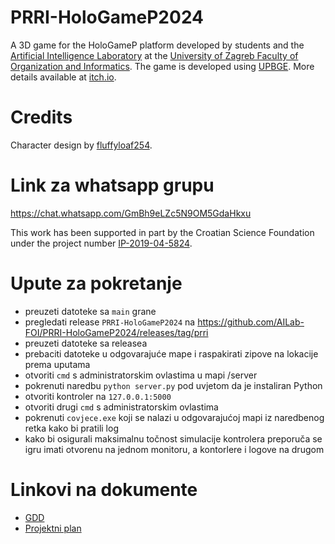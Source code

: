 # PRRI-HoloGameP2024

A 3D game for the HoloGameP platform developed by students and the [Artificial Intelligence Laboratory](https://ai.foi.hr/) at the [University of Zagreb Faculty of Organization and Informatics](https://www.foi.unizg.hr/). The game is developed using [UPBGE](https://upbge.org). More details available at [itch.io](https://ailab-foi.itch.io/prri-hologamep2024).

# Credits

Character design by [fluffyloaf254](https://opengameart.org/content/food-themed-character-pack).

# Link za whatsapp grupu
https://chat.whatsapp.com/GmBh9eLZc5N9OM5GdaHkxu

This work has been supported in part by the Croatian Science Foundation under the project number [IP-2019-04-5824](http://dragon.foi.hr:8888/ohai4games).

# Upute za pokretanje
- preuzeti datoteke sa `main` grane
- pregledati release `PRRI-HoloGameP2024` na https://github.com/AILab-FOI/PRRI-HoloGameP2024/releases/tag/prri
- preuzeti datoteke sa releasea
- prebaciti datoteke u odgovarajuće mape i raspakirati zipove na lokacije prema uputama
- otvoriti `cmd` s administratorskim ovlastima u mapi /server
- pokrenuti naredbu `python server.py` pod uvjetom da je instaliran Python
- otvoriti kontroler na `127.0.0.1:5000`
- otvoriti drugi `cmd` s administratorskim ovlastima
- pokrenuti `covjece.exe` koji se nalazi u odgovarajućoj mapi iz naredbenog retka kako bi pratili log
- kako bi osigurali maksimalnu točnost simulacije kontrolera preporuča se igru imati otvorenu na jednom monitoru, a kontorlere i logove na drugom

# Linkovi na dokumente
- [GDD](https://github.com/AILab-FOI/PRRI-HoloGameP2024/wiki/Game-Design-Document)
- [Projektni plan](https://github.com/AILab-FOI/PRRI-HoloGameP2024/wiki/Projektni-plan)
